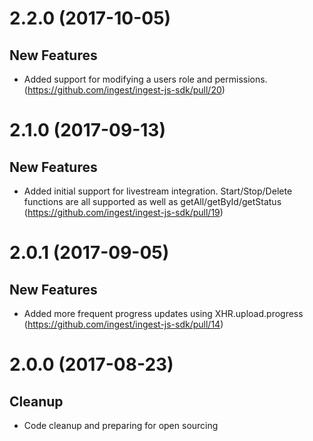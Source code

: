 <a name="2.2.0"></a>
# 2.2.0 (2017-10-05)

## New Features
- Added support for modifying a users role and permissions.
  (https://github.com/ingest/ingest-js-sdk/pull/20)

<a name="2.1.0"></a>
# 2.1.0 (2017-09-13)

## New Features
- Added initial support for livestream integration. Start/Stop/Delete functions are all supported
  as well as getAll/getById/getStatus
  (https://github.com/ingest/ingest-js-sdk/pull/19)

<a name="2.0.1"></a>
# 2.0.1 (2017-09-05)

## New Features
- Added more frequent progress updates using XHR.upload.progress
  (https://github.com/ingest/ingest-js-sdk/pull/14)

<a name="2.0.0"></a>
# 2.0.0 (2017-08-23)

## Cleanup
- Code cleanup and preparing for open sourcing
